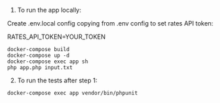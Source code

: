 1. To run the app locally:

Create .env.local config copying from .env config to set rates API token:

RATES_API_TOKEN=YOUR_TOKEN

````
docker-compose build
docker-compose up -d
docker-compose exec app sh
php app.php input.txt
````

2. To run the tests after step 1:

````
docker-compose exec app vendor/bin/phpunit
````